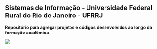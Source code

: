 ## Sistemas de Informação - Universidade Federal Rural do Rio de Janeiro - UFRRJ
**Repositório para agregar projetos e códigos desenvolvidos ao longo da formação acadêmica**

<div> 
  <a href="https://portal.ufrrj.br/" target="_blank"><img src="https://portal.ufrrj.br/wp-content/uploads/2020/12/foto-ufrrj-sero.jpg" target="_blank"></a>
